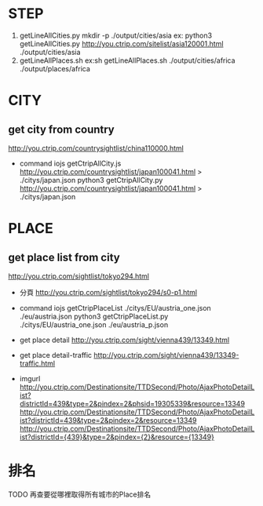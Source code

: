 STEP
=====
1. getLineAllCities.py
  mkdir -p ./output/cities/asia
  ex: python3 getLineAllCities.py http://you.ctrip.com/sitelist/asia120001.html ./output/cities/asia
1. getLineAllPlaces.sh
  ex:sh getLineAllPlaces.sh ./output/cities/africa ./output/places/africa

CITY
=====
## get city from country
http://you.ctrip.com/countrysightlist/china110000.html
* command
iojs getCtripAllCity.js http://you.ctrip.com/countrysightlist/japan100041.html > ./citys/japan.json
python3 getCtripAllCity.py http://you.ctrip.com/countrysightlist/japan100041.html > ./citys/japan.json

PLACE
======
## get place list from city
http://you.ctrip.com/sightlist/tokyo294.html
* 分頁
http://you.ctrip.com/sightlist/tokyo294/s0-p1.html
* command
iojs getCtripPlaceList ./citys/EU/austria_one.json ./eu/austria.json
python3 getCtripPlaceList.py ./citys/EU/austria_one.json ./eu/austria_p.json

* get place detail
http://you.ctrip.com/sight/vienna439/13349.html
* get place detail-traffic
http://you.ctrip.com/sight/vienna439/13349-traffic.html

* imgurl
http://you.ctrip.com/Destinationsite/TTDSecond/Photo/AjaxPhotoDetailList?districtId=439&type=2&pindex=2&phsid=19305339&resource=13349
http://you.ctrip.com/Destinationsite/TTDSecond/Photo/AjaxPhotoDetailList?districtId=439&type=2&pindex=2&resource=13349
http://you.ctrip.com/Destinationsite/TTDSecond/Photo/AjaxPhotoDetailList?districtId={439}&type=2&pindex={2}&resource={13349}


排名
======
TODO 再查要從哪裡取得所有城市的Place排名